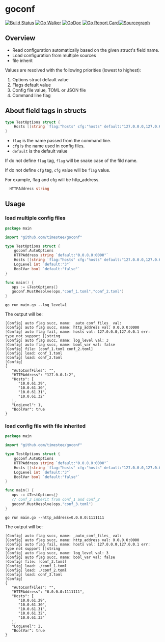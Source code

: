 # goconf 
[![Build Status](https://travis-ci.org/timestee/goconf.svg?branch=master)](https://travis-ci.org/timestee/goconf)
[![Go Walker](https://gowalker.org/api/v1/badge)](https://gowalker.org/github.com/timestee/goconf)
[![GoDoc](https://godoc.org/github.com/timestee/goconf?status.svg)](https://godoc.org/github.com/timestee/goconf)
[![Go Report Card](https://goreportcard.com/badge/github.com/timestee/goconf)](https://goreportcard.com/report/github.com/timestee/goconf)[![Sourcegraph](https://sourcegraph.com/github.com/timestee/goconf/-/badge.svg)](https://sourcegraph.com/github.com/timestee/goconf?badge)
## Overview

* Read configuration automatically based on the given struct's field name.
* Load configuration from multiple sources
* file inherit

Values are resolved with the following priorities (lowest to highest):
1. Options struct default value
2. Flags default value
3. Config file value, TOML or JSON file
4. Command line flag

## About field tags in structs
```go
type TestOptions struct {
    Hosts []string `flag:"hosts" cfg:"hosts" default:"127.0.0.0,127.0.0.1"`
}
```
* `flag` is the name passed from the command line.
* `cfg` is the name used in config files.
* `default` is the default value

If do not define `flag` tag, `flag` will be snake case of the fild name.

If do not define `cfg` tag, `cfg` value will be `flag` value.

For example, flag and cfg will be http_address.
```go
  HTTPAddress string
```

## Usage

### load multiple config files

```go
package main

import "github.com/timestee/goconf"

type TestOptions struct {
    goconf.AutoOptions
    HTTPAddress string `default:"0.0.0.0:0000"`
    Hosts []string `flag:"hosts" cfg:"hosts" default:"127.0.0.0,127.0.0.1"`
    LogLevel int `default:"3"`
    BoolVar bool `default:"false"`
}

func main() {
   ops := &TestOptions{}
   goconf.MustResolve(ops,"conf_1.toml","conf_2.toml")
}
```

`go run main.go --log_level=1`

The output will be:

```plain
[Config] auto flag succ, name: _auto_conf_files_ val:
[Config] auto flag succ, name: http_address val: 0.0.0.0:0000
[Config] auto flag fail, name: hosts val: 127.0.0.0,127.0.0.1 err: type not support []string
[Config] auto flag succ, name: log_level val: 3
[Config] auto flag succ, name: bool_var val: false
[Config] file: [conf_1.toml conf_2.toml]
[Config] load: conf_1.toml
[Config] load: conf_2.toml
[Config]
{
   "AutoConfFiles": "",
   "HTTPAddress": "127.0.0.1:2",
   "Hosts": [
      "10.0.61.29",
      "10.0.61.30",
      "10.0.61.31",
      "10.0.61.32"
   ],
   "LogLevel": 1,
   "BoolVar": true
}
```

### load config file with file inherited

```go
package main

import "github.com/timestee/goconf"

type TestOptions struct {
    goconf.AutoOptions
    HTTPAddress string `default:"0.0.0.0:0000"`
    Hosts []string `flag:"hosts" cfg:"hosts" default:"127.0.0.0,127.0.0.1"`
    LogLevel int `default:"3"`
    BoolVar bool `default:"false"`
}

func main() {
   ops := &TestOptions{}
   // conf_3 inherit from conf_1 and conf_2
   goconf.MustResolve(ops,"conf_3.toml")
}
```
`go run main.go --http_address=0.0.0.0:1111111`

The output will be:

```plain
[Config] auto flag succ, name: _auto_conf_files_ val:
[Config] auto flag succ, name: http_address val: 0.0.0.0:0000
[Config] auto flag fail, name: hosts val: 127.0.0.0,127.0.0.1 err: type not support []string
[Config] auto flag succ, name: log_level val: 3
[Config] auto flag succ, name: bool_var val: false
[Config] file: [conf_3.toml]
[Config] load: ./conf_1.toml
[Config] load: ./conf_2.toml
[Config] load: conf_3.toml
[Config]
{
   "AutoConfFiles": "",
   "HTTPAddress": "0.0.0.0:1111111",
   "Hosts": [
      "10.0.61.29",
      "10.0.61.30",
      "10.0.61.31",
      "10.0.61.32",
      "10.0.61.33"
   ],
   "LogLevel": 2,
   "BoolVar": true
}
```
